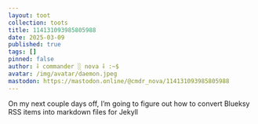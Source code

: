 ```yaml
---
layout: toot
collection: toots
title: 114131093985805988
date: 2025-03-09
published: true
tags: []
pinned: false
author: ⸸ commander ░ nova ⸸ :~$
avatar: /img/avatar/daemon.jpeg
mastodon: https://mastodon.online/@cmdr_nova/114131093985805988
---
```


On my next couple days off, I’m going to figure out how to convert Blueksy RSS items into markdown files for Jekyll
